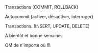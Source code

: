 Transactions (COMMIT, ROLLBACK)

Autocommit (activer, désactiver, interroger)

Transactions. (INSERT, UPDATE, DELETE)


A bientôt et bonne semaine.


OM de n'importe où !!!
